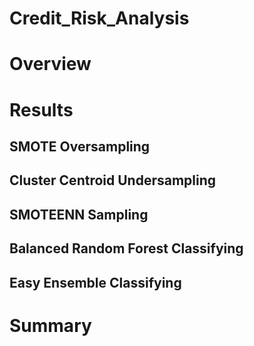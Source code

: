 # Credit_Risk_Analysis

# Overview


# Results


## SMOTE Oversampling


## Cluster Centroid Undersampling

## SMOTEENN Sampling


## Balanced Random Forest Classifying


## Easy Ensemble Classifying


# Summary

